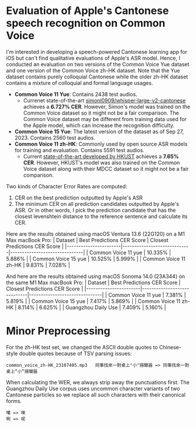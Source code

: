 # Evaluation of Apple's Cantonese speech recognition on Common Voice

I'm interested in developing a speech-powered Cantonese learning app for iOS but can't find qualitative evaluations of Apple's ASR model.
Hence, I conducted an evaluation on two versions of the Common Voice Yue dataset and one version of the Common Voice zh-HK dataset. Note that the Yue dataset contains purely colloquial Cantonese while the older zh-HK dataset contains a mixture of colloquial and formal language usages.

* **Common Voice 11 Yue**: Contains 2438 test audios.
    - Currenet state-of-the-art [simonl0909/whisper-large-v2-cantonese](https://huggingface.co/simonl0909/whisper-large-v2-cantonese) achieves a **6.727% CER**. However, Simon's model was trained on the Common Voice dataset so it might not be a fair comparison. The Common Voice dataset may be different from training data used for the Apple model, which can increase the recognition difficulty.
* **Common Voice 15 Yue**: The latest version of the dataset as of Sep 27, 2023. Contains 2560 test audios.
* **Common Voice 11 zh-HK**: Commonly used by open source ASR models for training and evaluation. Contains 5591 test audios.
    - Current [state-of-the-art developed by HKUST](https://arxiv.org/pdf/2201.02419.pdf) achieves a **7.65% CER**. However, HKUST's model was also trained on the Common Voice dataset along with their MDCC dataset so it might not be a fair comparison.

Two kinds of Character Error Rates are computed:
1. CER on the best prediction outputted by Apple's ASR
2. The minimum CER on all prediction candidates outputted by Apple's ASR. Or in other words, I pick the prediction candidate that has the closest levenshtein distance to the reference sentence and calculate its CER.

Here are the results obtained using macOS Ventura 13.6 (22G120) on a M1 Max macBook Pro:
| Dataset               | Best Predictions CER Score  | Closest Predictions CER Score |
|-----------------------|-----------------------------|-------------------------------|
| Common Voice 11 yue   | 10.335%                     | 5.886%                        |
| Common Voice 15 yue   | 10.525%                     | 5.999%                        |
| Common Voice 11 zh-HK | 9.831%                      | 7.028%                        |

And here are the results obtained using macOS Sonoma 14.0 (23A344) on the same M1 Max macBook Pro:
| Dataset               | Best Predictions CER Score  | Closest Predictions CER Score |
|-----------------------|-----------------------------|-------------------------------|
| Common Voice 11 yue   | 7.381%                      | 5.819%                        |
| Common Voice 15 yue   | 7.417%                      | 5.869%                        |
| Common Voice 11 zh-HK | 8.114%                      | 6.625%                        |
| Guangzhou Daily Use   | 7.409%                      | 5.160%                        |

# Minor Preprocessing
For the zh-HK test set, we changed the ASCII double quotes to Chinese-style double quotes because of TSV parsing issues:
```
common_voice_zh-HK_23107405.mp3   同事找來一對桌上"小"揚聲器 => 同事找來一對桌上“小”揚聲器
```

When calculating the WER, we always strip away the punctuations first.
The Guangzhou Daily Use corpus uses uncommon character variants of two Cantonese particles so we replace all such characters
with their canonical forms.
```
噶 => 㗎
咧 => 呢
```
